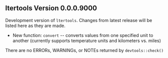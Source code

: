 ## ltertools Version 0.0.0.9000

Development version of `ltertools`. Changes from latest release will be listed here as they are made.

- New function: `convert` -- converts values from one specified unit to another (currently supports temperature units and kilometers vs. miles)

There are no ERRORs, WARNINGs, or NOTEs returned by `devtools::check()`
